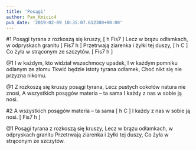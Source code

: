 ```yaml
---
title: 'Posągi'
author: Pan_Kmicic4
pub_date: '2019-02-09 10:35:07.612300+00:00'
---
```


#1
Posągi tyrana z rozkoszą się kruszy, [ h Fis7 ]
Lecz w brązu odłamkach, w odpryskach granitu [ Fis7 h ]
Przetrwają ziarenka i żyłki tej duszy, [ h C ]
Co żyła w strąconym ze szczytów. [ Fis7 h ]

@1
I w każdym, kto widział wszechmocy upadek,
I w każdym pomniku odlanym ze złomu
Tkwić będzie istoty tyrana odłamek,
Choć nikt się nie przyzna nikomu.

@1
Z rozkoszą się kruszy posągi tyrana,
Lecz pustych cokołów natura nie znosi,
A wszystkich posągów materia – ta sama
I każdy z nas w sobie ją nosi.

#2
A wszystkich posągów materia – ta sama [ h C ]
I każdy z nas w sobie ją nosi. [ Fis7 h ]


@1
Posągi tyrana z rozkoszą się kruszy, 
Lecz w brązu odłamkach, w odpryskach granitu 
Przetrwają ziarenka i żyłki tej duszy, 
Co żyła w strąconym ze szczytów.
